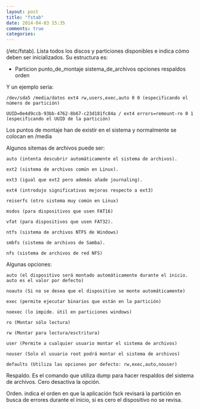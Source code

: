 ```yaml
---
layout: post
title: "fstab"
date: 2014-04-03 15:35
comments: true
categories: 
---
```

(/etc/fstab). Lista todos los discos y particiones disponibles e indica cómo deben ser inicializados. Su estructura es: 

* Particion punto_de_montaje sistema_de_archivos opciones respaldos orden 

Y un ejemplo seria: 

	/dev/sda5 /media/datos ext4 rw,users,exec,auto 0 0 (especificando el número de partición) 

	UUID=0e4d9ccb-93bb-4762-8b67-c23d181fc84a / ext4 errors=remount-ro 0 1 (especificando el UUID de la partición) 

Los puntos de montaje han de existir en el sistema y normalmente se colocan en /media

Algunos sitemas de archivos puede ser:

	auto (intenta descubrir automáticamente el sistema de archivos). 

	ext2 (sistema de archivos común en Linux). 

	ext3 (igual que ext2 pero además añade journaling). 

	ext4 (introdujo significativas mejoras respecto a ext3) 

	reiserfs (otro sistema muy común en Linux) 

	msdos (para dispositivos que usen FAT16) 

	vfat (para dispositivos que usen FAT32).

	ntfs (sistema de archivos NTFS de Windows) 

	smbfs (sistema de archivos de Samba).

	nfs (sistema de archivos de red NFS)

Algunas opciones: 

	auto (el dispositivo será montado automáticamente durante el inicio. auto es el valor por defecto) 

	noauto (Si no se desea que el dispositivo se monte automáticamente) 

	exec (permite ejecutar binarios que están en la partición) 

	noexec (lo impide. ütil en particiones windows) 

	ro (Montar sólo lectura) 

	rw (Montar para lectura/esctritura) 

	user (Permite a cualquier usuario montar el sistema de archivos) 

	nouser (Solo el usuario root podrá montar el sistema de archivos) 

	defaults (Utiliza las opciones por defecto: rw,exec,auto,nouser) 

Respaldo. Es el comando que utiliza dump para hacer respaldos del sistema de archivos. Cero desactiva la opción.

Orden. indica el orden en que la aplicación fsck revisará la partición en busca de errores durante el inicio, si es cero el dispositivo no se revisa.

